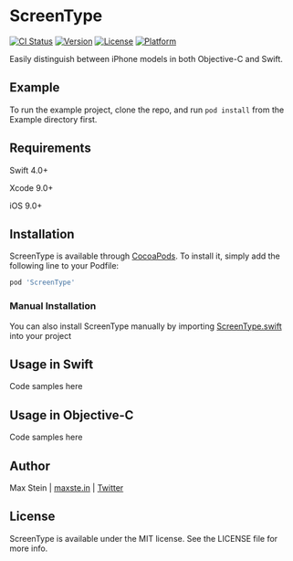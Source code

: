 # ScreenType

[![CI Status](http://img.shields.io/travis/allgamesallfree/ScreenType.svg?style=flat)](https://travis-ci.org/allgamesallfree/ScreenType)
[![Version](https://img.shields.io/cocoapods/v/ScreenType.svg?style=flat)](http://cocoapods.org/pods/ScreenType)
[![License](https://img.shields.io/cocoapods/l/ScreenType.svg?style=flat)](http://cocoapods.org/pods/ScreenType)
[![Platform](https://img.shields.io/cocoapods/p/ScreenType.svg?style=flat)](http://cocoapods.org/pods/ScreenType)

Easily distinguish between iPhone models in both Objective-C and Swift.

## Example

To run the example project, clone the repo, and run `pod install` from the Example directory first.

## Requirements

Swift 4.0+

Xcode 9.0+

iOS 9.0+

## Installation

ScreenType is available through [CocoaPods](http://cocoapods.org). To install
it, simply add the following line to your Podfile:

```ruby
pod 'ScreenType'
```

### Manual Installation

You can also install ScreenType manually by importing [ScreenType.swift](https://github.com/allgamesallfree/ScreenType/blob/master/ScreenType/Classes/ScreenType.swift) into your project

## Usage in Swift

Code samples here

## Usage in Objective-C

Code samples here

## Author

Max Stein | [maxste.in](maxste.in) | [Twitter](https://twitter.com/maxsteinapps)

## License

ScreenType is available under the MIT license. See the LICENSE file for more info.
